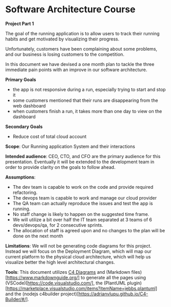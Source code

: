# Software Architecture Course

**Project Part 1**

The goal of the running application is to allow users to track their running habits and get motivated by visualizing their progress.

Unfortunately, customers have been complaining about some problems, and our business is losing customers to the competition. 

In this document we have devised a one month plan to tackle the three immediate pain points with an improve in our software architecture.

**Primary Goals**

- the app is not responsive during a run, especially trying to start and stop it
- some customers mentioned that their runs are disappearing from the web dashboard
- when customers finish a run, it takes more than one day to view on the dashboard

**Secondary Goals**

- Reduce cost of total cloud account

**Scope**: Our Running application System and their interactions

**Intended audience**: CEO, CTO, and CFO are the primary audience for this presentation. Eventually it will be extended to the development team in order to provide clarity on the goals to follow ahead.

**Assumptions**: 

- The dev team is capable to work on the code and provide required refactoring. 
- The devops team is capable to work and manage our cloud provider   
- The QA team can actually reproduce the issues and test the app is running.
- No staff change is likely to happen on the suggested time frame.
- We will utilize a bit over half the IT team separated at 3 teams of 6 devs/devops/qa, for 2 consecutive sprints. 
- The allocation of staff is agreed upon and no changes to the plan will be done on the next month

**Limitations**: We will not be generating code diagrams for this project. Instead we will focus on the Deployment Diagram, which will map our current platform to the physical cloud architecture, which will help us visualize better the high level architectural changes.

**Tools**: This document utilizes [C4 Diagrams](https://c4model.com/) and (Markdown files)[https://www.markdownguide.org/] to generate all the pages using (VSCode)[https://code.visualstudio.com/], the (PlantUML plugin)[https://marketplace.visualstudio.com/items?itemName=jebbs.plantuml] and the (nodejs c4builder project)[https://adrianvlupu.github.io/C4-Builder/#/].
